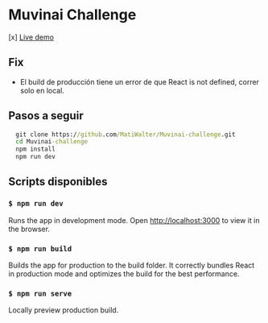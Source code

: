 # Muvinai Challenge

[x] [Live demo](https://muvinai-challenge.vercel.app/)

## Fix

+ El build de producción tiene un error de que React is not defined, correr solo en local.

## Pasos a seguir

```cmd
  git clone https://github.com/MatiWalter/Muvinai-challenge.git
  cd Muvinai-challenge
  npm install
  npm run dev
```

## Scripts disponibles

### `$ npm run dev`

Runs the app in development mode.
Open <http://localhost:3000> to view it in the browser.

### `$ npm run build`

Builds the app for production to the build folder.
It correctly bundles React in production mode and optimizes the build for the best performance.

### `$ npm run serve`

Locally preview production build.
